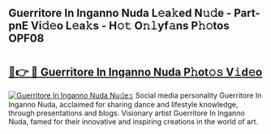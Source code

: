 ## Guerritore In Inganno Nuda L𝚎a𝚔ed N𝚞𝚍e - Part-pnE Vi𝚍𝚎o L𝚎a𝚔s - H𝚘𝚝 O𝚗𝚕yf𝚊ns P𝚑𝚘tos OPF08

# <h2><a href="http://kf5us6.oniu.top/?m=Guerritore+In+Inganno+Nuda">🔗👉 🔴 Guerritore In Inganno Nuda P𝚑ot𝚘𝚜 V𝚒d𝚎o</a></h2>

[![Guerritore In Inganno Nuda Nu𝚍e𝚜](https://i.imgur.com/0qMVB7G.gif)](http://kf5us6.oniu.top/?m=Guerritore+In+Inganno+Nuda)
Social media personality Guerritore In Inganno Nuda, acclaimed for sharing dance and lifestyle knowledge, through presentations and blogs. Visionary artist Guerritore In Inganno Nuda, famed for their innovative and inspiring creations in the world of art.  
